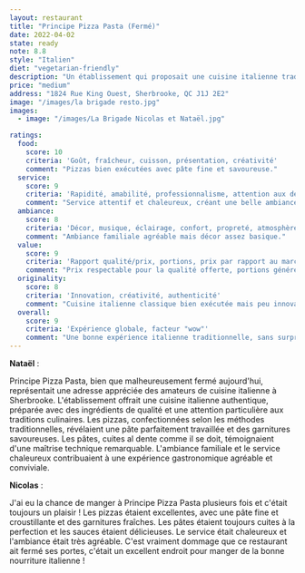 ```yaml
---
layout: restaurant
title: "Principe Pizza Pasta (Fermé)"
date: 2022-04-02
state: ready
note: 8.8
style: "Italien"
diet: "vegetarian-friendly"
description: "Un établissement qui proposait une cuisine italienne traditionnelle, avec des pizzas et des pâtes authentiques dans une ambiance familiale chaleureuse."
price: "medium"
address: "1824 Rue King Ouest, Sherbrooke, QC J1J 2E2"
image: "/images/la brigade resto.jpg"
images:
  - image: "/images/La Brigade Nicolas et Nataël.jpg"

ratings:
  food:
    score: 10
    criteria: 'Goût, fraîcheur, cuisson, présentation, créativité'
    comment: "Pizzas bien exécutées avec pâte fine et savoureuse."
  service:
    score: 9
    criteria: 'Rapidité, amabilité, professionnalisme, attention aux détails'
    comment: "Service attentif et chaleureux, créant une belle ambiance familiale."
  ambiance:
    score: 8
    criteria: 'Décor, musique, éclairage, confort, propreté, atmosphère générale'
    comment: "Ambiance familiale agréable mais décor assez basique."
  value:
    score: 9
    criteria: 'Rapport qualité/prix, portions, prix par rapport au marché'
    comment: "Prix respectable pour la qualité offerte, portions généreuses."
  originality:
    score: 8
    criteria: 'Innovation, créativité, authenticité'
    comment: "Cuisine italienne classique bien exécutée mais peu innovante."
  overall:
    score: 9
    criteria: 'Expérience globale, facteur "wow"'
    comment: "Une bonne expérience italienne traditionnelle, sans surprise mais très satisfaisante."
---
```




<strong>Nataël</strong> :

Principe Pizza Pasta, bien que malheureusement fermé aujourd'hui, représentait une adresse appréciée des amateurs de cuisine italienne à Sherbrooke. L'établissement offrait une cuisine italienne authentique, préparée avec des ingrédients de qualité et une attention particulière aux traditions culinaires. Les pizzas, confectionnées selon les méthodes traditionnelles, révélaient une pâte parfaitement travaillée et des garnitures savoureuses. Les pâtes, cuites al dente comme il se doit, témoignaient d'une maîtrise technique remarquable. L'ambiance familiale et le service chaleureux contribuaient à une expérience gastronomique agréable et conviviale.

<strong>Nicolas</strong> :

J'ai eu la chance de manger à Principe Pizza Pasta plusieurs fois et c'était toujours un plaisir ! Les pizzas étaient excellentes, avec une pâte fine et croustillante et des garnitures fraîches. Les pâtes étaient toujours cuites à la perfection et les sauces étaient délicieuses. Le service était chaleureux et l'ambiance était très agréable. C'est vraiment dommage que ce restaurant ait fermé ses portes, c'était un excellent endroit pour manger de la bonne nourriture italienne !